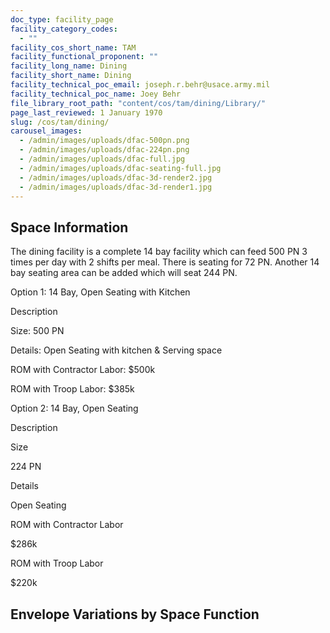 ```yaml
---
doc_type: facility_page
facility_category_codes:
  - ""
facility_cos_short_name: TAM
facility_functional_proponent: ""
facility_long_name: Dining
facility_short_name: Dining
facility_technical_poc_email: joseph.r.behr@usace.army.mil
facility_technical_poc_name: Joey Behr
file_library_root_path: "content/cos/tam/dining/Library/"
page_last_reviewed: 1 January 1970
slug: /cos/tam/dining/
carousel_images:
  - /admin/images/uploads/dfac-500pn.png
  - /admin/images/uploads/dfac-224pn.png
  - /admin/images/uploads/dfac-full.jpg
  - /admin/images/uploads/dfac-seating-full.jpg
  - /admin/images/uploads/dfac-3d-render2.jpg
  - /admin/images/uploads/dfac-3d-render1.jpg
---
```


## Space Information

The dining facility is a complete 14 bay facility which can feed 500 PN 3 times per day with 2 shifts per meal. There is seating for 72 PN. Another 14 bay seating area can be added which will seat 244 PN.

Option 1: 14 Bay, Open Seating with Kitchen

Description

Size: 500 PN

Details: Open Seating with kitchen & Serving space

ROM with Contractor Labor: \$500k

ROM with Troop Labor: \$385k

Option 2: 14 Bay, Open Seating

Description

Size

224 PN

Details

Open Seating

ROM with Contractor Labor

\$286k

ROM with Troop Labor

\$220k

## Envelope Variations by Space Function
